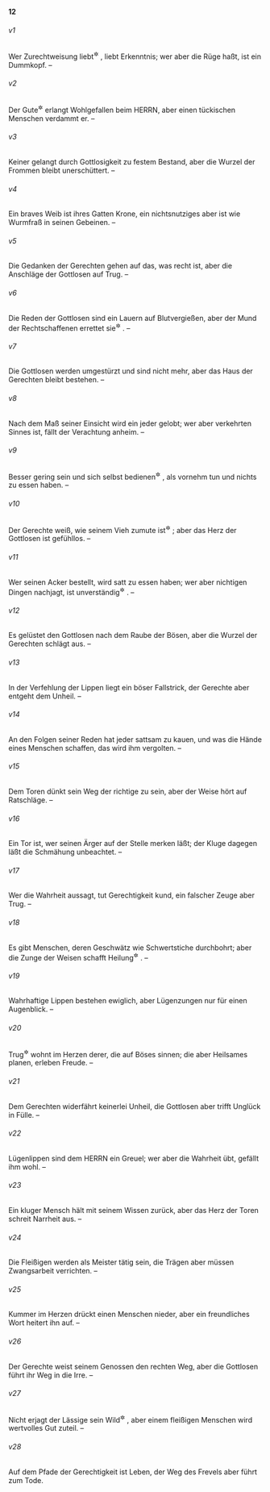 __12__

###### v1
Wer Zurechtweisung liebt<sup title="= willig hinnimmt">&#x2732;</sup>
, liebt Erkenntnis; wer aber die Rüge haßt, ist ein Dummkopf. –

###### v2
Der Gute<sup title="oder: Gütige">&#x2732;</sup>
 erlangt Wohlgefallen beim HERRN, aber einen tückischen Menschen verdammt er. –

###### v3
Keiner gelangt durch Gottlosigkeit zu festem Bestand, aber die Wurzel der Frommen bleibt unerschüttert. –

###### v4
Ein braves Weib ist ihres Gatten Krone, ein nichtsnutziges aber ist wie Wurmfraß in seinen Gebeinen. –

###### v5
Die Gedanken der Gerechten gehen auf das, was recht ist, aber die Anschläge der Gottlosen auf Trug. –

###### v6
Die Reden der Gottlosen sind ein Lauern auf Blutvergießen, aber der Mund der Rechtschaffenen errettet sie<sup title="d.h. die Bedrängten">&#x2732;</sup>
. –

###### v7
Die Gottlosen werden umgestürzt und sind nicht mehr, aber das Haus der Gerechten bleibt bestehen. –

###### v8
Nach dem Maß seiner Einsicht wird ein jeder gelobt; wer aber verkehrten Sinnes ist, fällt der Verachtung anheim. –

###### v9
Besser gering sein und sich selbst bedienen<sup title="oder: sein Auskommen haben">&#x2732;</sup>
, als vornehm tun und nichts zu essen haben. –

###### v10
Der Gerechte weiß, wie seinem Vieh zumute ist<sup title="oder: was sein Vieh bedarf">&#x2732;</sup>
; aber das Herz der Gottlosen ist gefühllos. –

###### v11
Wer seinen Acker bestellt, wird satt zu essen haben; wer aber nichtigen Dingen nachjagt, ist unverständig<sup title="oder: wird reichlich Armut haben; vgl. 28,19">&#x2732;</sup>
. –

###### v12
Es gelüstet den Gottlosen nach dem Raube der Bösen, aber die Wurzel der Gerechten schlägt aus. –

###### v13
In der Verfehlung der Lippen liegt ein böser Fallstrick, der Gerechte aber entgeht dem Unheil. –

###### v14
An den Folgen seiner Reden hat jeder sattsam zu kauen, und was die Hände eines Menschen schaffen, das wird ihm vergolten. –

###### v15
Dem Toren dünkt sein Weg der richtige zu sein, aber der Weise hört auf Ratschläge. –

###### v16
Ein Tor ist, wer seinen Ärger auf der Stelle merken läßt; der Kluge dagegen läßt die Schmähung unbeachtet. –

###### v17
Wer die Wahrheit aussagt, tut Gerechtigkeit kund, ein falscher Zeuge aber Trug. –

###### v18
Es gibt Menschen, deren Geschwätz wie Schwertstiche durchbohrt; aber die Zunge der Weisen schafft Heilung<sup title="oder: ist wie ein Heilkraut">&#x2732;</sup>
. –

###### v19
Wahrhaftige Lippen bestehen ewiglich, aber Lügenzungen nur für einen Augenblick. –

###### v20
Trug<sup title="oder: Tücke">&#x2732;</sup>
 wohnt im Herzen derer, die auf Böses sinnen; die aber Heilsames planen, erleben Freude. –

###### v21
Dem Gerechten widerfährt keinerlei Unheil, die Gottlosen aber trifft Unglück in Fülle. –

###### v22
Lügenlippen sind dem HERRN ein Greuel; wer aber die Wahrheit übt, gefällt ihm wohl. –

###### v23
Ein kluger Mensch hält mit seinem Wissen zurück, aber das Herz der Toren schreit Narrheit aus. –

###### v24
Die Fleißigen werden als Meister tätig sein, die Trägen aber müssen Zwangsarbeit verrichten. –

###### v25
Kummer im Herzen drückt einen Menschen nieder, aber ein freundliches Wort heitert ihn auf. –

###### v26
Der Gerechte weist seinem Genossen den rechten Weg, aber die Gottlosen führt ihr Weg in die Irre. –

###### v27
Nicht erjagt der Lässige sein Wild<sup title="?">&#x2732;</sup>
, aber einem fleißigen Menschen wird wertvolles Gut zuteil. –

###### v28
Auf dem Pfade der Gerechtigkeit ist Leben, der Weg des Frevels aber führt zum Tode.